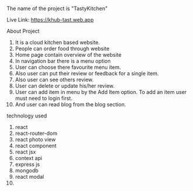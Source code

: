 The name of the project is "TastyKitchen"

Live Link: https://khub-tast.web.app



About Project
1. It is a cloud kitchen based website.
2. People can order food through website 
3. Home page contain overview of the website
4. In navigation bar there is a menu option
5. User can choose there favourite menu item.
6. Also user can put their review or feedback for a single item.
7. Also user can see others review.
8. User can delete or update his/her review.
9. User can add item in menu by the Add Item option. To add an item user must need to login first.
10. And user can read blog from the blog section. 

technology used
1. react
2. react-router-dom
3. react photo view
4. react component
5. react jsx
6. context api
7. express js
9. mongodb
10. react modal
11. 